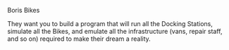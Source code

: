 Boris Bikes

They want you to build a program that will run all the Docking Stations, simulate all the Bikes, and emulate all the infrastructure (vans, repair staff, and so on) required to make their dream a reality.